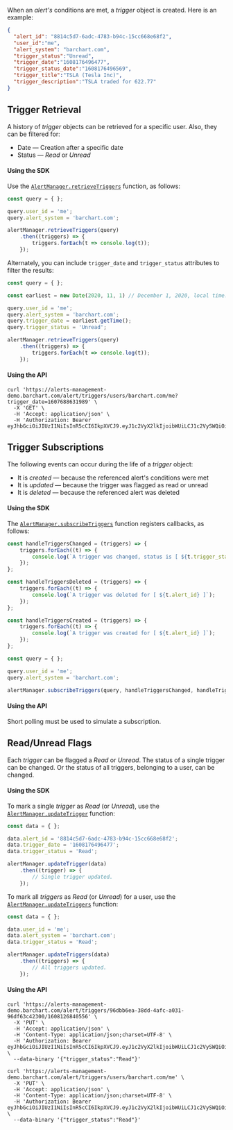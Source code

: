 When an _alert's_ conditions are met, a _trigger_ object is created. Here is an example:

```json
{
  "alert_id": "8814c5d7-6adc-4783-b94c-15cc668e68f2",
  "user_id":"me",
  "alert_system": "barchart.com",
  "trigger_status":"Unread",
  "trigger_date":"1608176496477",
  "trigger_status_date":"1608176496569",
  "trigger_title":"TSLA (Tesla Inc)",
  "trigger_description":"TSLA traded for 622.77"
}
```

## Trigger Retrieval

A history of _trigger_ objects can be retrieved for a specific user. Also, they can be filtered for:

* Date — Creation after a specific date
* Status — _Read_ or _Unread_

#### Using the SDK

Use the [```AlertManager.retrieveTriggers```](/content/sdk/lib?id=alertmanagerretrievetriggers) function, as follows:

```js
const query = { };

query.user_id = 'me';
query.alert_system = 'barchart.com';

alertManager.retrieveTriggers(query)
	.then((triggers) => {
		triggers.forEach(t => console.log(t));
	});
```

Alternately, you can include ```trigger_date``` and ```trigger_status``` attributes to filter the results:

```js
const query = { };

const earliest = new Date(2020, 11, 1) // December 1, 2020, local time.

query.user_id = 'me';
query.alert_system = 'barchart.com';
query.trigger_date = earliest.getTime();
query.trigger_status = 'Unread';

alertManager.retrieveTriggers(query)
	.then((triggers) => {
		triggers.forEach(t => console.log(t));
	});
```

#### Using the API

```shell
curl 'https://alerts-management-demo.barchart.com/alert/triggers/users/barchart.com/me?trigger_date=1607688631989' \
  -X 'GET' \
  -H 'Accept: application/json' \
  -H 'Authorization: Bearer eyJhbGciOiJIUzI1NiIsInR5cCI6IkpXVCJ9.eyJ1c2VyX2lkIjoibWUiLCJ1c2VySWQiOiJtZSIsImFsZXJ0X3N5c3RlbSI6ImJhcmNoYXJ0LmNvbSIsImNvbnRleHRJZCI6ImJhcmNoYXJ0LmNvbSIsImlhdCI6MTYwODI5MzQzM30.QFY6GphC1tGXJPNExJw2nqnjfU8heYTvKw16OKusQPw' 
```

## Trigger Subscriptions

The following events can occur during the life of a _trigger_ object:

* It is _created_ — because the referenced alert's conditions were met
* It is _updated_ — because the trigger was flagged as read or unread
* It is _deleted_ — because the referenced alert was deleted

#### Using the SDK

The [```AlertManager.subscribeTriggers```](/content/sdk/lib?id=alertmanagersubscribetriggers) function registers callbacks, as follows:

```js
const handleTriggersChanged = (triggers) => {
	triggers.forEach((t) => {
		console.log(`A trigger was changed, status is [ ${t.trigger_status} ]`);
	});
};

const handleTriggersDeleted = (triggers) => {
	triggers.forEach((t) => {
		console.log(`A trigger was deleted for [ ${t.alert_id} ]`);
	});
};

const handleTriggersCreated = (triggers) => {
	triggers.forEach((t) => {
		console.log(`A trigger was created for [ ${t.alert_id} ]`);
	});
};

const query = { };

query.user_id = 'me';
query.alert_system = 'barchart.com';

alertManager.subscribeTriggers(query, handleTriggersChanged, handleTriggersDeleted, handleTriggersCreated);
```

#### Using the API

Short polling must be used to simulate a subscription.

## Read/Unread Flags

Each _trigger_ can be flagged a _Read_ or _Unread_. The status of a single trigger can be changed. Or the status of all triggers, belonging to a user, can be changed.

#### Using the SDK

To mark a single _trigger_ as _Read_ (or _Unread_), use the [```AlertManager.updateTrigger```](/content/sdk/lib?id=alertmanagerupdateTrigger) function:

```js
const data = { };

data.alert_id = '8814c5d7-6adc-4783-b94c-15cc668e68f2';
data.trigger_date = '1608176496477';
data.trigger_status = 'Read';

alertManager.updateTrigger(data)
	.then((trigger) => {
		// Single trigger updated.
	});
```

To mark all _triggers_ as _Read_ (or _Unread_) for a user, use the [```AlertManager.updateTriggers```](/content/sdk/lib?id=alertmanagerupdateTriggers) function:

```js
const data = { };

data.user_id = 'me';
data.alert_system = 'barchart.com';
data.trigger_status = 'Read';

alertManager.updateTriggers(data)
	.then((triggers) => {
		// All triggers updated.
	});
```

#### Using the API

```shell
curl 'https://alerts-management-demo.barchart.com/alert/triggers/96dbb6ea-38dd-4afc-a031-96df63c42300/1608126840556' \
  -X 'PUT' \
  -H 'Accept: application/json' \
  -H 'Content-Type: application/json;charset=UTF-8' \
  -H 'Authorization: Bearer eyJhbGciOiJIUzI1NiIsInR5cCI6IkpXVCJ9.eyJ1c2VyX2lkIjoibWUiLCJ1c2VySWQiOiJtZSIsImFsZXJ0X3N5c3RlbSI6ImJhcmNoYXJ0LmNvbSIsImNvbnRleHRJZCI6ImJhcmNoYXJ0LmNvbSIsImlhdCI6MTYwODI5MzQzM30.QFY6GphC1tGXJPNExJw2nqnjfU8heYTvKw16OKusQPw' \
  --data-binary '{"trigger_status":"Read"}'

curl 'https://alerts-management-demo.barchart.com/alert/triggers/users/barchart.com/me' \
  -X 'PUT' \
  -H 'Accept: application/json' \
  -H 'Content-Type: application/json;charset=UTF-8' \
  -H 'Authorization: Bearer eyJhbGciOiJIUzI1NiIsInR5cCI6IkpXVCJ9.eyJ1c2VyX2lkIjoibWUiLCJ1c2VySWQiOiJtZSIsImFsZXJ0X3N5c3RlbSI6ImJhcmNoYXJ0LmNvbSIsImNvbnRleHRJZCI6ImJhcmNoYXJ0LmNvbSIsImlhdCI6MTYwODI5MzQzM30.QFY6GphC1tGXJPNExJw2nqnjfU8heYTvKw16OKusQPw' \
  --data-binary '{"trigger_status":"Read"}'
```



